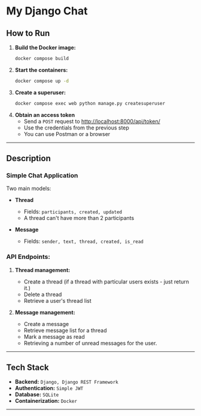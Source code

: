 # My Django Chat

## How to Run

1. **Build the Docker image:**
   ```sh
   docker compose build
   ```
2. **Start the containers:**
   ```sh
   docker compose up -d
   ```
3. **Create a superuser:**
   ```sh
   docker compose exec web python manage.py createsuperuser
   ```
4. **Obtain an access token**
   - Send a `POST` request to [http://localhost:8000/api/token/](http://localhost:8000/api/token/)
   - Use the credentials from the previous step
   - You can use Postman or a browser

---

## Description

### Simple Chat Application
Two main models:

- **Thread**
  - Fields: `participants, created, updated`
  - A thread can't have more than 2 participants

- **Message**
  - Fields: `sender, text, thread, created, is_read`

### API Endpoints:
1. **Thread management:**
   - Create a thread (if a thread with particular users exists - just return it.)
   - Delete a thread
   - Retrieve a user's thread list

2. **Message management:**
   - Create a message
   - Retrieve message list for a thread
   - Mark a message as read
   - Retrieving a number of unread messages for the user.
---

## Tech Stack
- **Backend:** `Django, Django REST Framework`
- **Authentication:** `Simple JWT`
- **Database:** `SQLite`
- **Containerization:** `Docker`

---